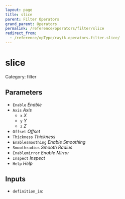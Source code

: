 ```yaml
---
layout: page
title: slice
parent: Filter Operators
grand_parent: Operators
permalink: /reference/operators/filter/slice
redirect_from:
  - /reference/opType/raytk.operators.filter.slice/
---
```


# slice

Category: filter



## Parameters

* `Enable` *Enable*
* `Axis` *Axis*
  * `x` *X*
  * `y` *Y*
  * `z` *Z*
* `Offset` *Offset*
* `Thickness` *Thickness*
* `Enablesmoothing` *Enable Smoothing*
* `Smoothradius` *Smooth Radius*
* `Enablemirror` *Enable Mirror*
* `Inspect` *Inspect*
* `Help` *Help*

## Inputs

* `definition_in`: 